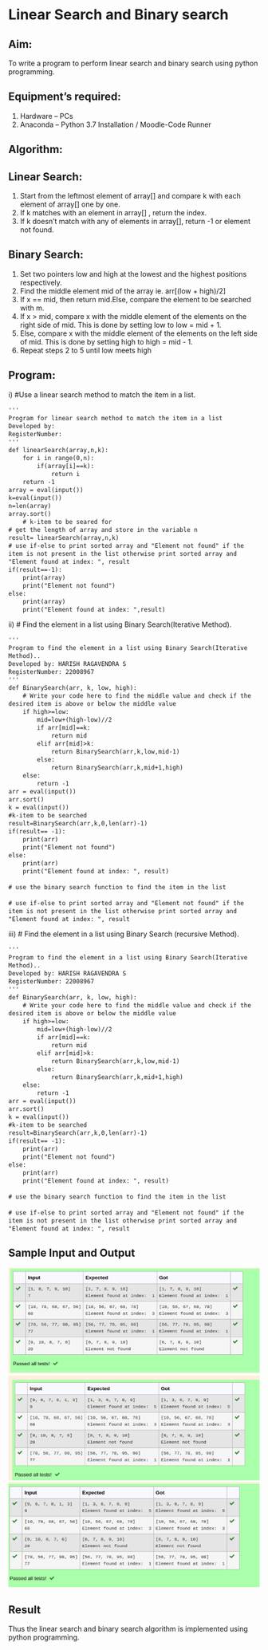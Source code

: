 # Linear Search and Binary search
## Aim:
To write a program to perform linear search and binary search using python programming.
## Equipment’s required:
1.	Hardware – PCs
2.	Anaconda – Python 3.7 Installation / Moodle-Code Runner
## Algorithm:
## Linear Search:
1.	Start from the leftmost element of array[] and compare k with each element of array[] one by one.
2.	If k matches with an element in array[] , return the index.
3.	If k doesn’t match with any of elements in array[], return -1 or element not found.
## Binary Search:
1.	Set two pointers low and high at the lowest and the highest positions respectively.
2.	Find the middle element mid of the array ie. arr[(low + high)/2]
3.	If x == mid, then return mid.Else, compare the element to be searched with m.
4.	If x > mid, compare x with the middle element of the elements on the right side of mid. This is done by setting low to low = mid + 1.
5.	Else, compare x with the middle element of the elements on the left side of mid. This is done by setting high to high = mid - 1.
6.	Repeat steps 2 to 5 until low meets high
## Program:
i)	#Use a linear search method to match the item in a list.
```
''' 
Program for linear search method to match the item in a list
Developed by:
RegisterNumber: 
'''
def linearSearch(array,n,k):
    for i in range(0,n):
        if(array[i]==k):
            return i
    return -1
array = eval(input())
k=eval(input())
n=len(array)
array.sort()
    # k-item to be seared for
# get the length of array and store in the variable n
result= linearSearch(array,n,k)
# use if-else to print sorted array and "Element not found" if the item is not present in the list otherwise print sorted array and "Element found at index: ", result
if(result==-1):
    print(array)
    print("Element not found")
else:
    print(array)
    print("Element found at index: ",result)

```
ii)	# Find the element in a list using Binary Search(Iterative Method).
```
''' 
Program to find the element in a list using Binary Search(Iterative Method)..
Developed by: HARISH RAGAVENDRA S
RegisterNumber: 22008967
'''
def BinarySearch(arr, k, low, high):
    # Write your code here to find the middle value and check if the desired item is above or below the middle value
    if high>=low:
        mid=low+(high-low)//2
        if arr[mid]==k:
            return mid
        elif arr[mid]>k:
            return BinarySearch(arr,k,low,mid-1)
        else:
            return BinarySearch(arr,k,mid+1,high)
    else:
        return -1
arr = eval(input())
arr.sort()
k = eval(input())
#k-item to be searched
result=BinarySearch(arr,k,0,len(arr)-1)
if(result== -1):
    print(arr)
    print("Element not found")
else:
    print(arr)
    print("Element found at index: ", result)

# use the binary search function to find the item in the list

# use if-else to print sorted array and "Element not found" if the item is not present in the list otherwise print sorted array and "Element found at index: ", result    
```
iii)	# Find the element in a list using Binary Search (recursive Method).
```
''' 
Program to find the element in a list using Binary Search(Iterative Method)..
Developed by: HARISH RAGAVENDRA S
RegisterNumber: 22008967
'''
def BinarySearch(arr, k, low, high):
    # Write your code here to find the middle value and check if the desired item is above or below the middle value
    if high>=low:
        mid=low+(high-low)//2
        if arr[mid]==k:
            return mid
        elif arr[mid]>k:
            return BinarySearch(arr,k,low,mid-1)
        else:
            return BinarySearch(arr,k,mid+1,high)
    else:
        return -1
arr = eval(input())
arr.sort()
k = eval(input())
#k-item to be searched
result=BinarySearch(arr,k,0,len(arr)-1)
if(result== -1):
    print(arr)
    print("Element not found")
else:
    print(arr)
    print("Element found at index: ", result)

# use the binary search function to find the item in the list

# use if-else to print sorted array and "Element not found" if the item is not present in the list otherwise print sorted array and "Element found at index: ", result
```
## Sample Input and Output
![output!](output1.png)
![output!](output2.png)
![output!](output3.png)




## Result
Thus the linear search and binary search algorithm is implemented using python programming.